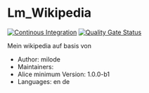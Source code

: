 # Lm_Wikipedia

[![Continous Integration](https://gitlab.com/project-alice-assistant/skills/skill_Lm_Wikipedia/badges/master/pipeline.svg)](https://gitlab.com/project-alice-assistant/skills/skill_Lm_Wikipedia/pipelines/latest) [![Quality Gate Status](https://sonarcloud.io/api/project_badges/measure?project=project-alice-assistant_skill_Lm_Wikipedia&metric=alert_status)](https://sonarcloud.io/dashboard?id=project-alice-assistant_skill_Lm_Wikipedia)

Mein wikipedia auf basis von 

- Author: milode
- Maintainers: 
- Alice minimum Version: 1.0.0-b1
- Languages:
    en
    de

